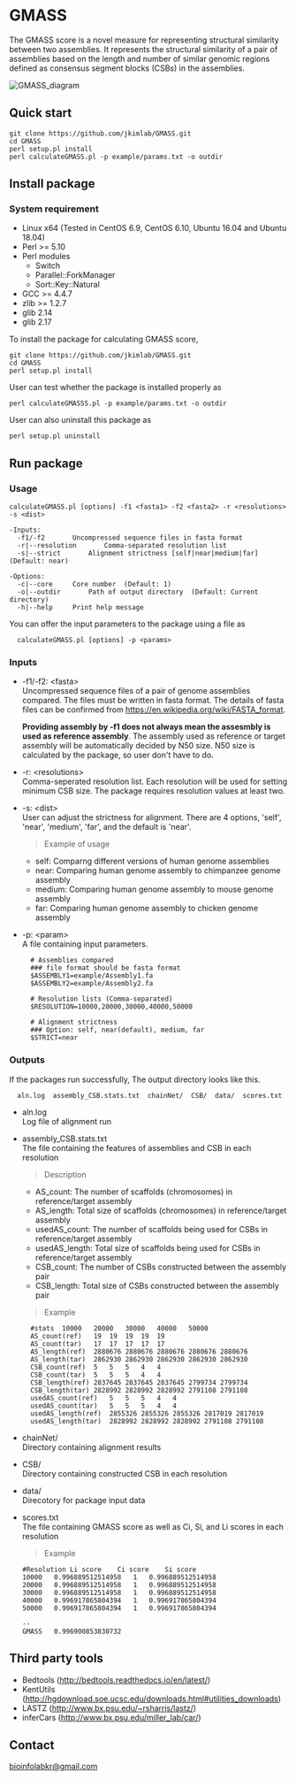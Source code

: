GMASS
=================
The GMASS score is a novel measure for representing structural similarity between two assemblies. It represents the structural similarity of a pair of assemblies based on the length and number of similar genomic regions defined as consensus segment blocks (CSBs) in the assemblies.

![GMASS_diagram](https://user-images.githubusercontent.com/19523543/56632912-fa2ea800-6696-11e9-939d-7b9906c16aa0.jpg)

Quick start
----------------
``` 
git clone https://github.com/jkimlab/GMASS.git 
cd GMASS
perl setup.pl install
perl calculateGMASS.pl -p example/params.txt -o outdir
```
Install package
----------------
### System requirement
   - Linux x64 (Tested in CentOS 6.9, CentOS 6.10, Ubuntu 16.04 and Ubuntu 18.04)  
   - Perl >= 5.10
   - Perl modules  
      - Switch
      - Parallel::ForkManager
	  - Sort::Key::Natural
   - GCC >= 4.4.7
   - zlib >= 1.2.7
   - glib 2.14
   - glib 2.17
   
To install the package for calculating GMASS score,
```
git clone https://github.com/jkimlab/GMASS.git
cd GMASS
perl setup.pl install
``` 
User can test whether the package is installed properly as
```
perl calculateGMASSS.pl -p example/params.txt -o outdir
```
User can also uninstall this package as
```
perl setup.pl uninstall
```
Run package
---------------
### Usage
```
calculateGMASS.pl [options] -f1 <fasta1> -f2 <fasta2> -r <resolutions> -s <dist>
   
-Inputs:
  -f1/-f2		Uncompressed sequence files in fasta format
  -r|--resolution		Comma-separated resolution list
  -s|--strict		Alignment strictness [self|near|medium|far] (Default: near)

-Options:
  -c|--core		Core number  (Default: 1)
  -o|--outdir		Path of output directory  (Default: Current directory)
  -h|--help		Print help message
```
You can offer the input parameters to the package using a file as
```
  calculateGMASS.pl [options] -p <params>
```
### Inputs
  - -f1/-f2: \<fasta\>  
    Uncompressed sequence files of a pair of genome assemblies compared. The files must be written in fasta format. The details of fasta files can be confirmed from https://en.wikipedia.org/wiki/FASTA_format.
    
    **Providing assembly by -f1 does not always mean the assesmbly is used as reference assembly**. The assembly used as reference or target assembly will be automatically decided by N50 size. N50 size is calculated by the package, so user don't have to do. 

  - -r: \<resolutions\>  
    Comma-seperated resolution list. Each resolution will be used for setting minimum CSB size. The package requires resolution values at least two.

  - -s: \<dist\>  
    User can adjust the strictness for alignment. There are 4 options, 'self', 'near', 'medium', 'far', and the default is 'near'.
    > Example of usage
      - self: Comparng different versions of human genome assemblies
      - near: Comparing human genome assembly to chimpanzee genome assembly
      - medium: Comparing human genome assembly to mouse genome assembly
      - far: Comparing human genome assembly to chicken genome assembly

  - -p: \<param\>  
    A file containing input parameters.
    ```
      # Assemblies compared
      ### file format should be fasta format
      $ASSEMBLY1=example/Assembly1.fa
      $ASSEMBLY2=example/Assembly2.fa
      
      # Resolution lists (Comma-separated)
      $RESOLUTION=10000,20000,30000,40000,50000

      # Alignment strictness 
      ### Option: self, near(default), medium, far
      $STRICT=near
    ```

### Outputs
If the packages run successfully, The output directory looks like this.
```
  aln.log  assembly_CSB.stats.txt  chainNet/  CSB/  data/  scores.txt
```
  - aln.log  
    Log file of alignment run
    
  - assembly_CSB.stats.txt  
    The file containing the features of assemblies and CSB in each resolution
    >Description
    - AS_count: The number of scaffolds (chromosomes) in reference/target assembly  
    - AS_length: Total size of scaffolds (chromosomes) in reference/target assembly  
    - usedAS_count: The number of scaffolds being used for CSBs in reference/target assembly  
    - usedAS_length: Total size of scaffolds being used for CSBs in reference/target assembly  
    - CSB_count: The number of CSBs constructed between the assembly pair  
    - CSB_length: Total size of CSBs constructed between the assembly pair  
    
    >Example
    ```
      #stats  10000   20000   30000   40000   50000
      AS_count(ref)   19  19  19  19  19
      AS_count(tar)   17  17  17  17  17
      AS_length(ref)  2880676 2880676 2880676 2880676 2880676
      AS_length(tar)  2862930 2862930 2862930 2862930 2862930
      CSB_count(ref)  5   5   5   4   4
      CSB_count(tar)  5   5   5   4   4
      CSB_length(ref) 2837645 2837645 2837645 2799734 2799734
      CSB_length(tar) 2828992 2828992 2828992 2791108 2791108
      usedAS_count(ref)   5   5   5   4   4
      usedAS_count(tar)   5   5   5   4   4
      usedAS_length(ref)  2855326 2855326 2855326 2817019 2817019
      usedAS_length(tar)  2828992 2828992 2828992 2791108 2791108
    ```    
  - chainNet/  
    Directory containing alignment results
  
  - CSB/  
    Directory containing constructed CSB in each resolution
    
  - data/  
    Direcotory for package input data
    
  - scores.txt  
    The file containing GMASS score as well as Ci, Si, and Li scores in each resolution
    >Example
    ```
    #Resolution Li score    Ci score    Si score
    10000   0.996889512514958   1   0.996889512514958
    20000   0.996889512514958   1   0.996889512514958
    30000   0.996889512514958   1   0.996889512514958
    40000   0.996917865804394   1   0.996917865804394
    50000   0.996917865804394   1   0.996917865804394

    --
    GMASS   0.996900853830732
    ```

Third party tools
-------------------
- Bedtools (http://bedtools.readthedocs.io/en/latest/)  
- KentUtils (http://hgdownload.soe.ucsc.edu/downloads.html#utilities_downloads)  
- LASTZ (http://www.bx.psu.edu/~rsharris/lastz/)  
- inferCars (http://www.bx.psu.edu/miller_lab/car/)   

Contact
-------------------
bioinfolabkr@gmail.com
